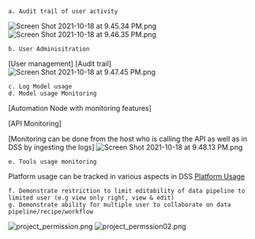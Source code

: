 ```
a. Audit trail of user activity
```
![Screen Shot 2021-10-18 at 9.45.34 PM.png](LnUiZMqQ0qPK)
![Screen Shot 2021-10-18 at 9.46.35 PM.png](DasGEeGMeORr)
```
b. User Adminisitration
```
[User management]
[Audit trail]
![Screen Shot 2021-10-18 at 9.47.45 PM.png](72jRBghSqXFj)
```
c. Log Model usage
d. Model usage Monitoring
```
[Automation Node with monitoring features]

[API Monitoring]

[Monitoring can be done from the host who is calling the API as well as in DSS by ingesting the logs]
![Screen Shot 2021-10-18 at 9.48.13 PM.png](iOj324rbQ5N7)

```
e. Tools usage monitoring
```
Platform usage can be tracked in various aspects in DSS
[Platform Usage](https://design01.demoapac.ai/admin/monitoring/)

```
f. Demonstrate restriction to limit editability of data pipeline to limited user (e.g view only right, view & edit)
g. Demonstrate ability for multiple user to collaborate on data pipeline/recipe/workflow
```

![project_permission.png](jGqOgjjCN6pL)
![project_permssion02.png](NEM5J9pJXoYv)